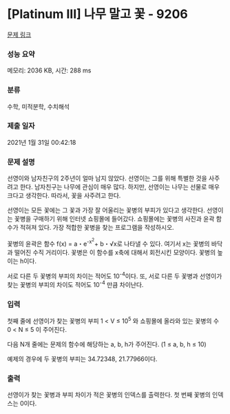 # [Platinum III] 나무 말고 꽃 - 9206 

[문제 링크](https://www.acmicpc.net/problem/9206) 

### 성능 요약

메모리: 2036 KB, 시간: 288 ms

### 분류

수학, 미적분학, 수치해석

### 제출 일자

2021년 1월 31일 00:42:18

### 문제 설명

<p>선영이와 남자친구의 2주년이 얼마 남지 않았다. 선영이는 그를 위해 특별한 것을 사주려고 한다. 남자친구는 나무에 관심이 매우 많다. 하지만, 선영이는 나무는 선물로 매우 크다고 생각한다. 따라서, 꽃을 사주려고 한다.</p>

<p>선영이는 모든 꽃에는 그 꽃과 가장 잘 어울리는 꽃병의 부피가 있다고 생각한다. 선영이는 꽃병을 구매하기 위해 인터넷 쇼핑몰에 들어갔다. 쇼핑몰에는 꽃병의 사진과 윤곽 함수가 적혀져 있다. 가장 적합한 꽃병을 찾는 프로그램을 작성하시오.</p>

<p>꽃병의 윤곽은 함수 f(x) = a・e<sup>-x<sup>2</sup></sup>+ b・√x로 나타낼 수 있다. 여기서 x는 꽃병의 바닥과 떨어진 수직 거리이다. 꽃병은 이 함수를 x축에 대해서 회전시킨 모양이다. 꽃병의 높이는 h이다.</p>

<p>서로 다른 두 꽃병의 부피의 차이는 적어도 10<sup>-4</sup>이다. 또, 서로 다른 두 꽃병과 선영이가 찾는 꽃병의 부피의 차이도 적어도 10<sup>-4</sup> 만큼 차이난다.</p>

### 입력 

 <p>첫째 줄에 선영이가 찾는 꽃병의 부피 1 < V ≤ 10<sup>5</sup> 와 쇼핑몰에 올라와 있는 꽃병의 수 0 < N ≤ 5 이 주어진다.</p>

<p>다음 N개 줄에는 문제의 함수에 해당하는 a, b, h가 주어진다. (1 ≤ a, b, h ≤ 10)</p>

<p>예제의 경우에 두 꽃병의 부피는 34.72348, 21.77966이다.</p>

### 출력 

 <p>선영이가 찾는 꽃병과 부피 차이가 적은 꽃병의 인덱스를 출력한다. 첫 번째 꽃병의 인덱스는 0이다.</p>

